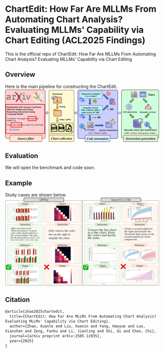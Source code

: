 # ChartEdit: How Far Are MLLMs From Automating Chart Analysis? Evaluating MLLMs' Capability via Chart Editing (ACL2025 Findings)

This is the official repo of ChartEdit: How Far Are MLLMs From Automating Chart Analysis? Evaluating MLLMs' Capability via Chart Editing

## Overview
Here is the main pipeline for constructing the ChartEdit. 
![image](github_fig/main.png)

## Evaluation
We will open the benchmark and code soon.

## Example
Study cases are shown below. 
![image](github_fig/case.png)

## Citation
```
@article{zhao2025chartedit,
  title={ChartEdit: How Far Are MLLMs From Automating Chart Analysis? Evaluating MLLMs' Capability via Chart Editing},
  author={Zhao, Xuanle and Liu, Xuexin and Yang, Haoyue and Luo, Xianzhen and Zeng, Fanhu and Li, Jianling and Shi, Qi and Chen, Chi},
  journal={arXiv preprint arXiv:2505.11935},
  year={2025}
}
```
